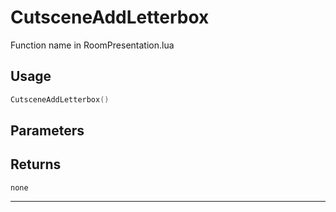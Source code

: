 # CutsceneAddLetterbox
Function name in RoomPresentation.lua
## Usage
```lua
CutsceneAddLetterbox()
```
## Parameters

## Returns
`none`

---